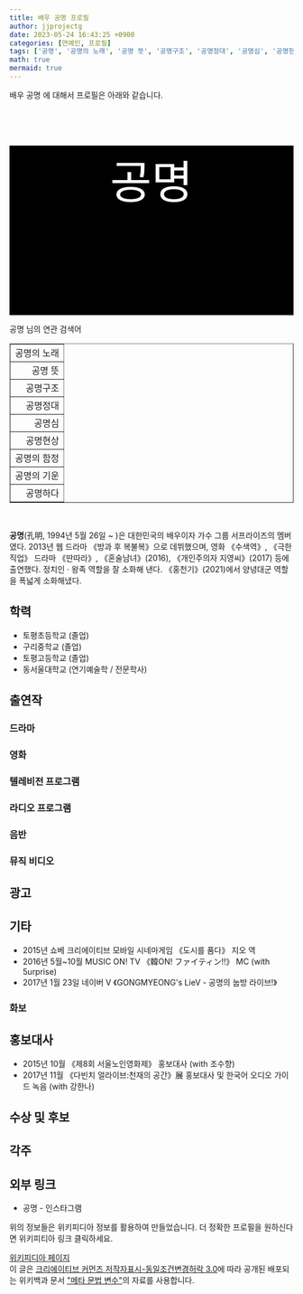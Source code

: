 ```yaml
---
title: 배우 공명 프로필
author: jjprojectg
date: 2023-05-24 16:43:25 +0900
categories: [연예인, 프로필]
tags: ['공명', '공명의 노래', '공명 뜻', '공명구조', '공명정대', '공명심', '공명현상', '공명의 함정', '공명의 기운', '공명하다']
math: true
mermaid: true
---
```


<p>
배우 공명 에 대해서  프로필은 아래와 같습니다. 
</p>
<div class="textimage_container" style="background-color:black ; width:100%; height:300px; ">
  <p style=" color: white; text-align: center;font-size:80">공명</p>
</div>
<p>
 공명 님의 연관 검색어
</p>
<table  border="1" class="dataframe"> <tr style="text-align: right;"> <td> 공명의 노래 </td></tr> <tr style="text-align: right;"> <td> 공명 뜻 </td></tr> <tr style="text-align: right;"> <td> 공명구조 </td></tr> <tr style="text-align: right;"> <td> 공명정대 </td></tr> <tr style="text-align: right;"> <td> 공명심 </td></tr> <tr style="text-align: right;"> <td> 공명현상 </td></tr> <tr style="text-align: right;"> <td> 공명의 함정 </td></tr> <tr style="text-align: right;"> <td> 공명의 기운 </td></tr> <tr style="text-align: right;"> <td> 공명하다 </td></tr></table>
<br />
<p><span></span>
</p>
<p><b>공명</b>(孔明, 1994년 5월 26일 ~ )은 대한민국의 배우이자 가수 그룹 서프라이즈의 멤버였다. 2013년 웹 드라마 《방과 후 복불복》으로 데뷔했으며, 영화 《수색역》, 《극한직업》 드라마 《딴따라》, 《혼술남녀》(2016), 《개인주의자 지영씨》(2017) 등에 출연했다. 정치인 · 왕족 역할을 잘 소화해 낸다. 《홍천기》(2021)에서 양녕대군 역할을 폭넓게 소화해냈다. 
</p>

<h2>학력</h2>
<ul><li>토평초등학교 (졸업)</li>
<li>구리중학교 (졸업)</li>
<li>토평고등학교 (졸업)</li>
<li>동서울대학교 (연기예술학 / 전문학사)</li></ul>

<h2>출연작</h2>
<h3>드라마</h3>
<h3>영화</h3>
<h3>텔레비전 프로그램</h3>
<h3>라디오 프로그램</h3>
<h3>음반</h3>
<h3>뮤직 비디오</h3>
<h2>광고</h2>
<h2>기타</h2>
<ul><li>2015년 쇼베 크리에이티브 모바일 시네마게임 《도시를 품다》 지오 역</li>
<li>2016년 5월~10월 MUSIC ON! TV 《韓ON! ファイティン!!》 MC (with 5urprise)</li>
<li>2017년 1월 23일 네이버 V 《GONGMYEONG's LieV - 공명의 눕방 라이브!》</li></ul>

<h3>화보</h3>
<h2>홍보대사</h2>
<ul><li>2015년 10월 《제8회 서울노인영화제》 홍보대사 (with 조수향)</li>
<li>2017년 11월 《다빈치 얼라이브:천재의 공간》展 홍보대사 및 한국어 오디오 가이드 녹음 (with 강한나)</li></ul>

<h2>수상 및 후보</h2>
<h2>각주</h2>
<h2>외부 링크</h2>
<ul><li>공명 - 인스타그램</li></ul>
<p>
위의 정보들은 위키피디아 정보를 활용하여 만들었습니다. 
더 정확한 프로필을 원하신다면 위키피티아 링크 클릭하세요. 
</p>
<a href="https://ko.wikipedia.org/wiki/공명_(배우)" >위키피디아 페이지 </a>


<footer>
이 글은 <a href="https://creativecommons.org/licenses/by-sa/3.0/">크리에이티브 커먼즈 저작자표시-동일조건변경허락 3.0</a>에 따라 공개된 배포되는 위키백과 문서 <a href="https://ko.wikipedia.org/wiki/메타_문법_변수">"메타 문법 변수"</a>의 자료를 사용합니다.
</footer>

